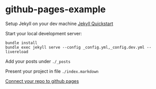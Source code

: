 # github-pages-example

Setup Jekyll on your dev machine [Jekyll Quickstart](https://jekyllrb.com/docs/)

Start your local development server:
```
bundle install
bundle exec jekyll serve --config _config.yml,_config.dev.yml --livereload

```
Add your posts under `./_posts`  

Present your project in file `./index.markdown`

[Connect your repo to github pages](https://docs.github.com/en/pages/getting-started-with-github-pages/configuring-a-publishing-source-for-your-github-pages-site#choosing-a-publishing-source)

